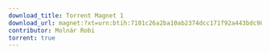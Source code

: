 ```yaml
---
download_title: Torrent Magnet 1
download_url: magnet:?xt=urn:btih:7101c26a2ba10ab2374dcc171f92a443bdc986c5&dn=21996.1.210529-1541.co_release_CLIENT_CONSUMER_x64FRE_en-us.iso
contributor: Molnár Robi
torrent: true
---
```

